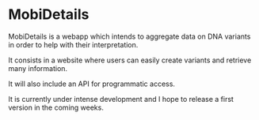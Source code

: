 # MobiDetails
MobiDetails is a webapp which intends to aggregate data on DNA variants in order to help with their interpretation.

It consists in a website where users can easily create variants and retrieve many information.

It will also include an API for programmatic access.

It is currently under intense development and I hope to release a first version in the coming weeks.
